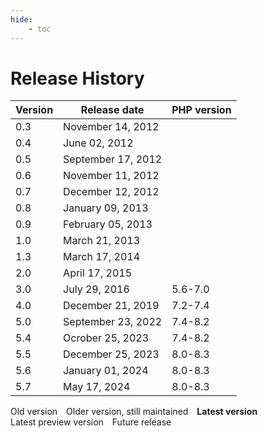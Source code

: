 ```yaml
---
hide:
    - toc
---
```

# Release History

<table>
    <thead>
    <tr>
        <th class="version-th-center">Version</th>
        <th class="version-th-center">Release date</th>
        <th class="version-th-right">PHP version</th>
    </tr>
    </thead>
    <tbody>
    <tr>
        <td class="version-td-center">0.3</td>
        <td class="version-td-center">November 14, 2012</td>
        <td class="version-td-right"></td>
    </tr>
    <tr>
        <td class="version-td-center">0.4</td>
        <td class="version-td-center">June 02, 2012</td>
        <td class="version-td-right"></td>
    </tr>
    <tr>
        <td class="version-td-center">0.5</td>
        <td class="version-td-center">September 17, 2012</td>
        <td class="version-td-right"></td>
    </tr>
    <tr>
        <td class="version-td-center">0.6</td>
        <td class="version-td-center">November 11, 2012</td>
        <td class="version-td-right"></td>
    </tr>
    <tr>
        <td class="version-td-center">0.7</td>
        <td class="version-td-center">December 12, 2012</td>
        <td class="version-td-right"></td>
    </tr>
    <tr>
        <td class="version-td-center">0.8</td>
        <td class="version-td-center">January 09, 2013</td>
        <td class="version-td-right"></td>
    </tr>
    <tr>
        <td class="version-td-center">0.9</td>
        <td class="version-td-center">February 05, 2013</td>
        <td class="version-td-right"></td>
    </tr>
    <tr>
        <td class="version-td-center">1.0</td>
        <td class="version-td-center">March 21, 2013</td>
        <td class="version-td-right"></td>
    </tr>
    <tr>
        <td class="version-td-center">1.3</td>
        <td class="version-td-center">March 17, 2014</td>
        <td class="version-td-right"></td>
    </tr>
    <tr>
        <td class="version-td-center">2.0</td>
        <td class="version-td-center">April 17, 2015</td>
        <td class="version-td-right"></td>
    </tr>
    <tr>
        <td class="version-td-center">3.0</td>
        <td class="version-td-center">July 29, 2016</td>
        <td class="version-td-right">5.6-7.0</td>
    </tr>
    <tr>
        <td class="version-td-center">4.0</td>
        <td class="version-td-center">December 21, 2019</td>
        <td class="version-td-right">7.2-7.4</td>
    </tr>
    <tr>
        <td class="version-td-center">5.0</td>
        <td class="version-td-center">September 23, 2022</td>
        <td class="version-td-right">7.4-8.2</td>
    </tr>
    <tr>
        <td class="version-td-center">5.4</td>
        <td class="version-td-center">Ocrober 25, 2023</td>
        <td class="version-td-right">7.4-8.2</td>
    </tr>
    <tr>
        <td class="version-td-center">5.5</td>
        <td class="version-td-center">December 25, 2023</td>
        <td class="version-td-right">8.0-8.3</td>
    </tr>
    <tr>
        <td class="version-td-center previous-version">5.6</td>
        <td class="version-td-center">January 01, 2024</td>
        <td class="version-td-right">8.0-8.3</td>
    </tr>
    <tr>
        <td class="version-td-center current-version">5.7</td>
        <td class="version-td-center">May 17, 2024</td>
        <td class="version-td-right">8.0-8.3</td>
    </tr>
    </tbody>
</table>

<div style="margin-left: -1em;">
    <div style="float: left; margin-left: 1em; display: none;">
        <span style="white-space: nowrap;"><b>Legend:</b></span>
    </div>
    <div style="float: left; margin-left: 1em;">
        <span class="legend legend-old-version"
              title="An older version, not maintained">
            Old version
        </span>
    </div>
    <div style="float: left; margin-left: 1em;">
        <span class="legend legend-old-version-supported" 
              title="An older version, yet still maintained">
            Older version, still maintained
        </span>
    </div>
    <div style="float: left; margin-left: 1em;">
        <span class="legend legend-latest" 
              title="Latest stable version">
            <strong>Latest version</strong>
        </span>
    </div>
    <div style="float: left; margin-left: 1em;">
        <span class="legend legend-future" 
              title="Latest preview of a future release">
            Latest preview version
        </span>
    </div>
    <div style="float: left; margin-left: 1em;">
        <span class="legend legend-future" 
              title="A future release">
            Future release
        </span>
    </div>
    <div style="clear: left;">
    </div>
</div>
